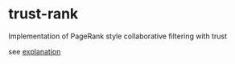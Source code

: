 trust-rank
==========

Implementation of PageRank style collaborative filtering with trust

see [explanation](http://sites.google.com/allentranucla/research)
